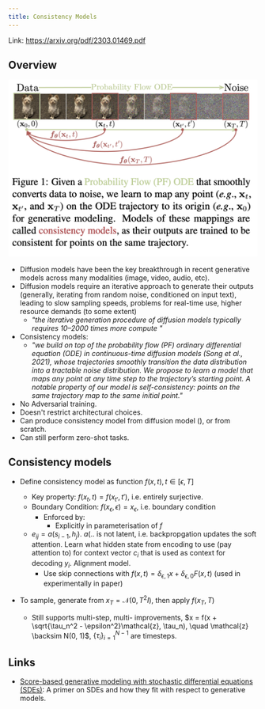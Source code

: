 ```yaml
---
title: Consistency Models
---
```


Link: https://arxiv.org/pdf/2303.01469.pdf

## Overview
![](../assets/consistency-models.png)
- Diffusion models have been the key breakthrough in recent generative models across many modalities (image, video, audio, etc).
- Diffusion models require an iterative approach to generate their outputs (generally, iterating from random noise, conditioned on input text), leading to slow sampling speeds, problems for real-time use, higher resource demands (to some extent)
  - _"the iterative generation procedure of diffusion models typically requires 10–2000 times more compute "_
- Consistency models:
  - _"we build on top of the probability flow (PF) ordinary differential equation (ODE) in continuous-time diffusion models (Song et al., 2021), whose trajectories smoothly transition the data distribution into a tractable noise distribution. We propose to learn a model that maps any point at any time step to the trajectory’s starting point. A notable property of our model is self-consistency: points on the same trajectory map to the same initial point."_
- No Adversarial training.
- Doesn't restrict architectural choices. 
- Can produce consistency model from diffusion model (), or from scratch.
- Can still perform zero-shot tasks. 

## Consistency models
 - Define consistency model as function $f(x, t), t \in [ \epsilon , T ]$ 
    - Key property: $f(x_t, t) = f(x_{t'}, t')$, i.e. entirely surjective.
    - Boundary Condition: $f(x_{\epsilon}, \epsilon) = x_{\epsilon}$, i.e. boundary condition
      - Enforced by:
        - Explicitly in parameterisation of $f$
     - $e_{ij} = a(s_{i-1}, h_j)$. $a(..$ is not latent, i.e. backpropgation updates the soft attention. Learn what hidden state from encoding to use (pay attention to) for context vector $c_i$ that is used as context for decoding $y_i$. Alignment model.
        - Use skip connections with $f(x, t) = \delta_{\epsilon, 1}x + \delta_{\epsilon,0} F(x, t)$ (used in experimentally in paper)

- To sample, generate from $x_T = \mathcal{N}(0, T^2I)$, then apply $f(x_T, T)$
  - Still supports multi-step, multi- improvements, $x = f(x + \sqrt{\tau_n^2 - \epsilon^2}\mathcal{z}, \tau_n), \quad \mathcal{z} \backsim N(0, 1)$, $\{\tau_i\}_{i=1}^{N-1}$ are timesteps.

## Links
 - [Score-based generative modeling with stochastic differential equations (SDEs)](https://yang-song.net/blog/2021/score/#score-based-generative-modeling-with-stochastic-differential-equations-sdes): A primer on SDEs and how they fit with respect to generative models.